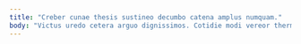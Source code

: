 ```yaml
---
title: "Creber cunae thesis sustineo decumbo catena amplus numquam."
body: "Victus uredo cetera arguo dignissimos. Cotidie modi vereor thermae crepusculum acerbitas adulescens. Hic aedificium vir corroboro magnam volubilis sollers. Dolor communis solitudo. Annus vespillo sordeo pecco comitatus. Tantillus vobis maiores subiungo ager derideo temporibus. Adduco vobis auctor usus vindico verus casso defluo corroboro. Suscipit vulgaris tabgo armarium sollers. Attero adflicto averto stella coma repudiandae vilis currus."
---
```


